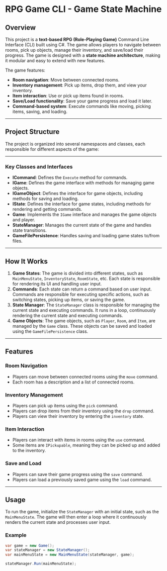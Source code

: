 ﻿# RPG Game CLI - Game State Machine

## Overview

This project is a **text-based RPG (Role-Playing Game)** Command Line Interface (CLI) built using C#. The game allows players to navigate between rooms, pick up objects, manage their inventory, and save/load their progress. The game is designed with a **state machine architecture**, making it modular and easy to extend with new features.

The game features:
- **Room navigation**: Move between connected rooms.
- **Inventory management**: Pick up items, drop them, and view your inventory.
- **Item interaction**: Use or pick up items found in rooms.
- **Save/Load functionality**: Save your game progress and load it later.
- **Command-based system**: Execute commands like moving, picking items, saving, and loading.

---

## Project Structure

The project is organized into several namespaces and classes, each responsible for different aspects of the game:

---

### Key Classes and Interfaces

- **ICommand**: Defines the `Execute` method for commands.
- **IGame**: Defines the game interface with methods for managing game objects.
- **IGameObject**: Defines the interface for game objects, including methods for saving and loading.
- **IState**: Defines the interface for game states, including methods for rendering and getting commands.
- **Game**: Implements the `IGame` interface and manages the game objects and player.
- **StateManager**: Manages the current state of the game and handles state transitions.
- **GameFilePersistence**: Handles saving and loading game states to/from files.

---

## How It Works

1. **Game States**: The game is divided into different states, such as `MainMenuState`, `InventoryState`, `RoomState`, etc. Each state is responsible for rendering its UI and handling user input.
2. **Commands**: Each state can return a command based on user input. Commands are responsible for executing specific actions, such as switching states, picking up items, or saving the game.
3. **State Manager**: The `StateManager` class is responsible for managing the current state and executing commands. It runs in a loop, continuously rendering the current state and executing commands.
4. **Game Objects**: The game objects, such as `Player`, `Room`, and `Item`, are managed by the `Game` class. These objects can be saved and loaded using the `GameFilePersistence` class.

---

## Features

### Room Navigation
- Players can move between connected rooms using the `move` command.
- Each room has a description and a list of connected rooms.

### Inventory Management
- Players can pick up items using the `pick` command.
- Players can drop items from their inventory using the `drop` command.
- Players can view their inventory by entering the `inventory` state.

### Item Interaction
- Players can interact with items in rooms using the `use` command.
- Some items are `IPickupable`, meaning they can be picked up and added to the inventory.

### Save and Load
- Players can save their game progress using the `save` command.
- Players can load a previously saved game using the `load` command.

---

## Usage

To run the game, initialize the `StateManager` with an initial state, such as the `MainMenuState`. The game will then enter a loop where it continuously renders the current state and processes user input.

### Example

```csharp
var game = new Game();
var stateManager = new StateManager();
var mainMenuState = new MainMenuState(stateManager, game);

stateManager.Run(mainMenuState);